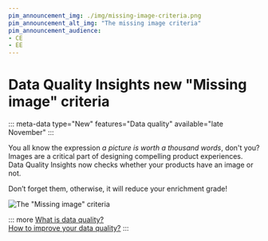 ```yaml
---
pim_announcement_img: ./img/missing-image-criteria.png
pim_announcement_alt_img: "The missing image criteria"
pim_announcement_audience:
- CE
- EE
---
```


# Data Quality Insights new "Missing image" criteria
::: meta-data type="New" features="Data quality" available="late November" 
:::

You all know the expression _a picture is worth a thousand words_, don't you? Images are a critical part of designing compelling product experiences. Data Quality Insights now checks whether your products have an image or not. 

Don’t forget them, otherwise, it will reduce your enrichment grade!

![The "Missing image" criteria](../img/missing-image-criteria.png)

::: more
[What is data quality?](../articles/understand-data-quality.html)  
[How to improve your data quality?](../articles/improve-data-quality.html)
:::
